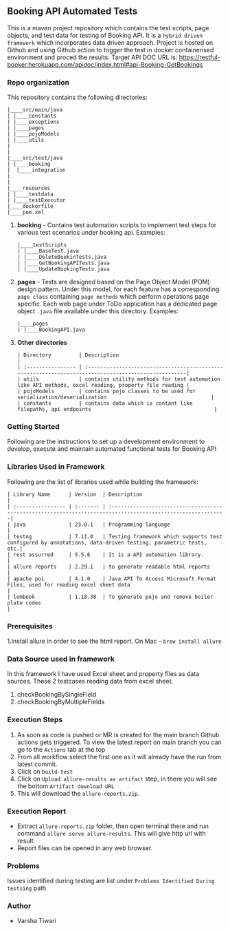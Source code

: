 ## Booking API Automated Tests ##

This is a maven project repository which contains the test scripts, page objects, and test data for testing of Booking API. It is a `hybrid driven framework` which incorporates data driven approach.
Project is hosted on Github and using Github action to trigger the test in docker containerised environment and proced the results.
Target API DOC URL is: https://restful-booker.herokuapp.com/apidoc/index.html#api-Booking-GetBookings

### Repo organization ###
This repository contains the following directories:

   ```
   |____src/main/java
   | |____constants
   | |____exceptions
   | |____pages
   | |____pojoModels
   | |____utils
   |
   |
   |____src/test/java
   | |____booking
   |  |____integration
   |
   |
   |____resources
   | |____testdata
   | |____testExecutor
   |____dockerfile
   |____pom.xml
   ```

1. **booking** - Contains test automation scripts to implement test steps for various test scenarios under
   booking api.
   Examples:
   ```
   |____testScripts
   | |____BaseTest.java
   | |____DeleteBookinTests.java
   | |____GetBookingAPITests.java
   | |____UpdateBookingTests.java
   ```

2. **pages** - Tests are designed based on the Page Object Model (POM) design pattern. Under this model, for each feature
   has a corresponding `page class` containing `page methods` which perform operations page specific.
   Each web page under ToDo application has a dedicated page object `.java` file available under this directory.
   Examples:
   ```
   |____pages
   | |____BookingAPI.java
   ```

3. **Other directories**
   ```
   | Directory         | Description                                                                                         |
   | :---------------- | :---------------------------------------------------------------------------------------------------|
   | utils             | contains utility methods for test automation like API methods, excel reading, property file reading |
   | pojoModels        | contains pojo classes to be used for serialization/deserialization                                  |
   | constants         | contains data which is contant like filepaths, api endpoints                                        |

   ```

### Getting Started ###

Following are the instructions to set up a development environment to develop, execute and maintain automated
functional tests for Booking API

### Libraries Used in Framework ###

Following are the list of libraries used while building the framework:

   ```
   | Library Name      | Version  | Description                                                                                                 |
   | :---------------- | :------- | :-----------------------------------------------------------------------------------------------------------|
   | java              | 23.0.1   | Programming language                                                                                        |
   | testng            | 7.11.0   | Testing framework which supports test configured by annotations, data-driven testing, parametric tests, etc.|
   | rest assurred     | 5.5.6    | It is a API automation library.                                                                             |
   | allure reports    | 2.29.1   | to generate readable html reports                                                                           |
   | apache poi        | 4.1.0    | Java API To Access Microsoft Format Files, used for reading excel sheet data                                |
   | lombook           | 1.18.38  | To generate pojo and remove boiler plate codes                                                              |
   ```

### Prerequisites ###

1.Install allure in order to see the html report. On Mac
    - `brew install allure`

### Data Source used in framework ###

In this framework I have used Excel sheet and property files as data sources. These 2 testcases reading data from excel sheet.
1. checkBookingBySingleField
2. checkBookingByMultipleFields

### Execution Steps ###

1. As soon as code is pushed or MR is created for the main branch Github actions gets triggered. To view the latest report on main branch you can go to the `Actions` tab at the top
2. From all workflow select the first one as it will already have the run from latest commit.
3. Click on `build-test`
4. Click on `Upload allure-results as artifact` step, in there you will see the bottom `Artifact download URL`
5. This will download the `allure-reports.zip`.


### Execution Report ###

- Extract `allure-reports.zip` folder, then open terminal there and run command `allure serve allure-results`. This will give http url with result.
- Report files can be opened in any web browser.

### Problems ###
Issues identified during testing are list under `Problems Identified During testsing` path

### Author ###

- Varsha Tiwari
